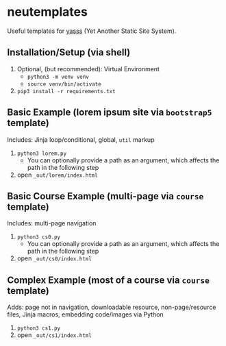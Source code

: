 # neutemplates

Useful templates for [yasss](https://github.com/natederbinsky/yasss) (Yet Another Static Site System).

## Installation/Setup (via shell)
1. Optional, (but recommended): Virtual Environment
   - `python3 -m venv venv`
   - `source venv/bin/activate`
2. `pip3 install -r requirements.txt`

## Basic Example (lorem ipsum site via `bootstrap5` template)
Includes: Jinja loop/conditional, global, `util` markup
1. `python3 lorem.py`
   - You can optionally provide a path as an argument, which affects the path in the following step
2. open `_out/lorem/index.html`

## Basic Course Example (multi-page via `course` template)
Includes: multi-page navigation
1. `python3 cs0.py`
   - You can optionally provide a path as an argument, which affects the path in the following step
2. open `_out/cs0/index.html`

## Complex Example (most of a course via `course` template)
Adds: page not in navigation, downloadable resource, non-page/resource files, Jinja macros, embedding code/images via Python
1. `python3 cs1.py`
2. open `_out/cs1/index.html`
